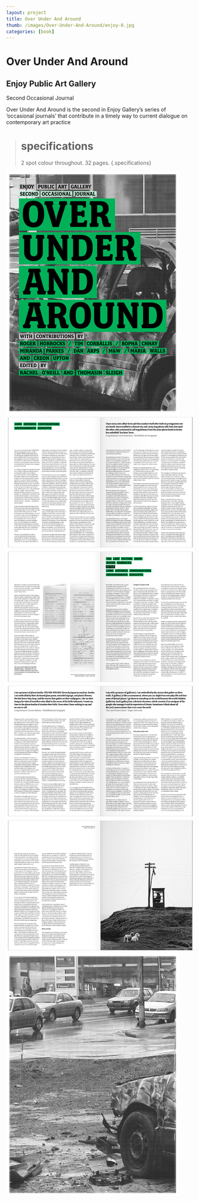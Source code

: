 ```yaml
---
layout: project
title: Over Under And Around
thumb: /images/Over-Under-And-Around/enjoy-0.jpg
categories: [book]
---
```


# Over Under And Around

## Enjoy Public Art Gallery

Second Occasional Journal 

Over Under And Around is the second in Enjoy Gallery’s series of ‘occasional journals’ that contribute in a timely way to current dialogue on contemporary art practice

> # specifications
> 2 spot colour throughout. 32 pages.
{.specifications}

![](/images/Over-Under-And-Around/enjoy-1.jpg)
![](/images/Over-Under-And-Around/enjoy-2.jpg)
![](/images/Over-Under-And-Around/enjoy-3.jpg)
![](/images/Over-Under-And-Around/enjoy-4.jpg)
![](/images/Over-Under-And-Around/enjoy-5.jpg)
![](/images/Over-Under-And-Around/enjoy-6.jpg)

